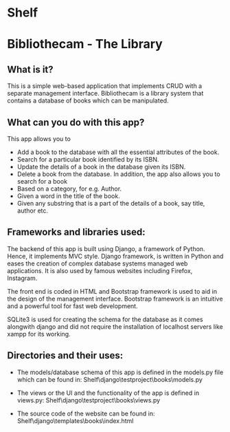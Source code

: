 Shelf
=====

Bibliothecam - The Library
==========================

What is it?
-----------
This is a simple web-based application that implements CRUD with a separate management interface.
Bibliothecam is a library system that contains a database of books which can be manipulated.


What can you do with this app?
------------------------------
This app allows you to 
- Add a book to the database with all the essential attributes of the book.
- Search for a particular book identified by its ISBN.
- Update the details of a book in the database given its ISBN.
- Delete a book from the database.
In addition, the app also allows you to search for a book
- Based on a category, for e.g. Author.
- Given a word in the title of the book.
- Given any substring that is a part of the details of a book, say title, author etc.


Frameworks and libraries used:
------------------------------
The backend of this app is built using Django, a framework of Python. Hence, it implements MVC style. 
Django framework, is written in Python and eases the creation of complex database systems managed web applications. 
It is also used by famous websites including Firefox, Instagram. 

The front end is coded in HTML and Bootstrap framework is used to aid in the design of the management interface.
Bootstrap framework is an intuitive and a powerful tool for fast web development. 

SQLite3 is used for creating the schema for the database as it comes alongwith django and did not require the installation
of localhost servers like xampp for its working. 


Directories and their uses:
---------------------------

- The models/database schema of this app is defined in the models.py file which can be found in: 
Shelf\django\testproject\books\models.py

- The views or the UI and the functionality of the app is defined in views.py:
Shelf\django\testproject\books\views.py

- The source code of the website can be found in:
Shelf\django\templates\books\index.html








